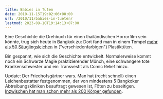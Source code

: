 ```yaml
---
title: Babies in Tüten
date: 2010-11-15T19:02:06+00:00
url: /2010/11/babies-in-tueten/
lastmod: 2023-09-10T19:14:13+07:00
---
```

Eine Geschichte die Drehbuch für einen thailändischen Horrorfilm sein könnte, trug sich heute in Bangkok zu: Dort fand man in einem Tempel [mehr als 50 Säuglingsleichen][1] in ("verschiedenfarbigen") Plastiktüten.

Bin gespannt, wie sich die Geschichte entwickelt. Normalerweise kommt noch ein Schwarze Magie praktizierender Mönch, eine schwangere tote Krankenschwester und ein Transvestit als Comic Relief hinzu.

Update: Der Friedhofsgärtner wars. Man hat (recht schnell) einen Leichenbestatter festgenommen, der von mindestens 5 Bangkoker Abtreibungskliniken beauftragt gewesen ist, Föten zu beseitigen. [Inzwischen hat man schon mehr als 200 Körper gefunden][2].

 [1]: http://www.bangkokpost.com/breakingnews/206687/more-than-50-infant-corpses-found-in-temple
 [2]: http://www.nationmultimedia.com/home/Undertaker-arrested-for-hiding-some-200-foetuses-i-30142379.html
